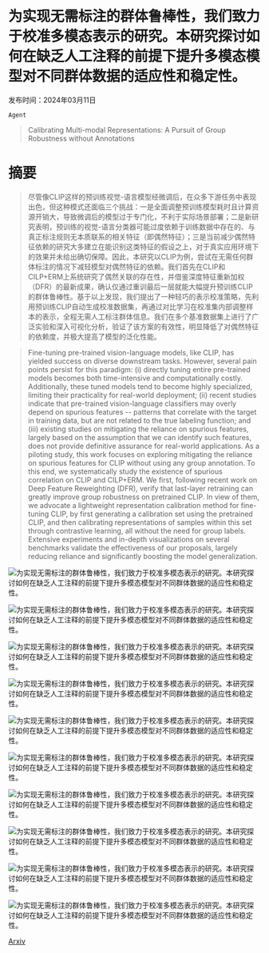 # 为实现无需标注的群体鲁棒性，我们致力于校准多模态表示的研究。本研究探讨如何在缺乏人工注释的前提下提升多模态模型对不同群体数据的适应性和稳定性。

发布时间：2024年03月11日

`Agent`

> Calibrating Multi-modal Representations: A Pursuit of Group Robustness without Annotations

# 摘要

> 尽管像CLIP这样的预训练视觉-语言模型经微调后，在众多下游任务中表现出色，但这种模式还面临三个挑战：一是全面调整预训练模型耗时且计算资源开销大，导致微调后的模型过于专门化，不利于实际场景部署；二是新研究表明，预训练的视觉-语言分类器可能过度依赖于训练数据中存在的、与真正标注规则无本质联系的相关特征（即偶然特征）；三是当前减少偶然特征依赖的研究大多建立在能识别这类特征的假设之上，对于真实应用环境下的效果并未给出确切保障。因此，本研究以CLIP为例，尝试在无需任何群体标注的情况下减轻模型对偶然特征的依赖。我们首先在CLIP和CILP+ERM上系统研究了偶然关联的存在性，并借鉴深度特征重新加权（DFR）的最新成果，确认仅通过重训最后一层就能大幅提升预训练CLIP的群体鲁棒性。基于以上发现，我们提出了一种轻巧的表示校准策略，先利用预训练CLIP自动生成校准数据集，再通过对比学习在校准集内部调整样本的表示，全程无需人工标注群体信息。我们在多个基准数据集上进行了广泛实验和深入可视化分析，验证了该方案的有效性，明显降低了对偶然特征的依赖度，并极大提高了模型的泛化性能。

> Fine-tuning pre-trained vision-language models, like CLIP, has yielded success on diverse downstream tasks. However, several pain points persist for this paradigm: (i) directly tuning entire pre-trained models becomes both time-intensive and computationally costly. Additionally, these tuned models tend to become highly specialized, limiting their practicality for real-world deployment; (ii) recent studies indicate that pre-trained vision-language classifiers may overly depend on spurious features -- patterns that correlate with the target in training data, but are not related to the true labeling function; and (iii) existing studies on mitigating the reliance on spurious features, largely based on the assumption that we can identify such features, does not provide definitive assurance for real-world applications. As a piloting study, this work focuses on exploring mitigating the reliance on spurious features for CLIP without using any group annotation. To this end, we systematically study the existence of spurious correlation on CLIP and CILP+ERM. We first, following recent work on Deep Feature Reweighting (DFR), verify that last-layer retraining can greatly improve group robustness on pretrained CLIP. In view of them, we advocate a lightweight representation calibration method for fine-tuning CLIP, by first generating a calibration set using the pretrained CLIP, and then calibrating representations of samples within this set through contrastive learning, all without the need for group labels. Extensive experiments and in-depth visualizations on several benchmarks validate the effectiveness of our proposals, largely reducing reliance and significantly boosting the model generalization.

![为实现无需标注的群体鲁棒性，我们致力于校准多模态表示的研究。本研究探讨如何在缺乏人工注释的前提下提升多模态模型对不同群体数据的适应性和稳定性。](../../../paper_images/2403.07241/x1.png)

![为实现无需标注的群体鲁棒性，我们致力于校准多模态表示的研究。本研究探讨如何在缺乏人工注释的前提下提升多模态模型对不同群体数据的适应性和稳定性。](../../../paper_images/2403.07241/x2.png)

![为实现无需标注的群体鲁棒性，我们致力于校准多模态表示的研究。本研究探讨如何在缺乏人工注释的前提下提升多模态模型对不同群体数据的适应性和稳定性。](../../../paper_images/2403.07241/x3.png)

![为实现无需标注的群体鲁棒性，我们致力于校准多模态表示的研究。本研究探讨如何在缺乏人工注释的前提下提升多模态模型对不同群体数据的适应性和稳定性。](../../../paper_images/2403.07241/x4.png)

![为实现无需标注的群体鲁棒性，我们致力于校准多模态表示的研究。本研究探讨如何在缺乏人工注释的前提下提升多模态模型对不同群体数据的适应性和稳定性。](../../../paper_images/2403.07241/x5.png)

![为实现无需标注的群体鲁棒性，我们致力于校准多模态表示的研究。本研究探讨如何在缺乏人工注释的前提下提升多模态模型对不同群体数据的适应性和稳定性。](../../../paper_images/2403.07241/x6.png)

![为实现无需标注的群体鲁棒性，我们致力于校准多模态表示的研究。本研究探讨如何在缺乏人工注释的前提下提升多模态模型对不同群体数据的适应性和稳定性。](../../../paper_images/2403.07241/x7.png)

![为实现无需标注的群体鲁棒性，我们致力于校准多模态表示的研究。本研究探讨如何在缺乏人工注释的前提下提升多模态模型对不同群体数据的适应性和稳定性。](../../../paper_images/2403.07241/x8.png)

![为实现无需标注的群体鲁棒性，我们致力于校准多模态表示的研究。本研究探讨如何在缺乏人工注释的前提下提升多模态模型对不同群体数据的适应性和稳定性。](../../../paper_images/2403.07241/x9.png)

![为实现无需标注的群体鲁棒性，我们致力于校准多模态表示的研究。本研究探讨如何在缺乏人工注释的前提下提升多模态模型对不同群体数据的适应性和稳定性。](../../../paper_images/2403.07241/x10.png)

[Arxiv](https://arxiv.org/abs/2403.07241)